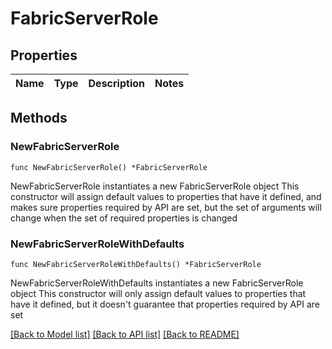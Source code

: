 # FabricServerRole

## Properties

Name | Type | Description | Notes
------------ | ------------- | ------------- | -------------

## Methods

### NewFabricServerRole

`func NewFabricServerRole() *FabricServerRole`

NewFabricServerRole instantiates a new FabricServerRole object
This constructor will assign default values to properties that have it defined,
and makes sure properties required by API are set, but the set of arguments
will change when the set of required properties is changed

### NewFabricServerRoleWithDefaults

`func NewFabricServerRoleWithDefaults() *FabricServerRole`

NewFabricServerRoleWithDefaults instantiates a new FabricServerRole object
This constructor will only assign default values to properties that have it defined,
but it doesn't guarantee that properties required by API are set


[[Back to Model list]](../README.md#documentation-for-models) [[Back to API list]](../README.md#documentation-for-api-endpoints) [[Back to README]](../README.md)


